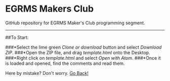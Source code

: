 # EGRMS Makers Club

GitHub repository for EGRMS Maker's Club programming segment.

-------------------------------------------------------------------------------------

##To Start:

###*Select the lime green *Clone or download* button and select *Download ZIP*.
###*Open the ZIP file, and drag *template.html* onto the Desktop.
###*Right click on *template.html* and select *Open with Atom*.
###*Once it is loaded and opened, find the comments and read them.

Here by mistake? Don't worry. [Go Back!](https://github.com/)

